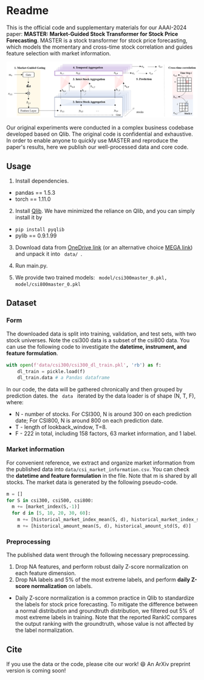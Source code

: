 # Readme 
This is the official code and supplementary materials for our AAAI-2024 paper: **MASTER: Market-Guided Stock Transformer for Stock Price Forecasting**. MASTER is a stock transformer for stock price forecasting, which models the momentary and cross-time stock correlation and guides feature selection with market information.

![MASTER framework](framework.png)

Our original experiments were conducted in a complex business codebase developed based on Qlib. The original code is confidential and exhaustive. In order to enable anyone to quickly use MASTER and reproduce the paper's results, here we publish our well-processed data and core code. 

## Usage
1. Install dependencies.
- pandas == 1.5.3
- torch == 1.11.0

2. Install [Qlib](github.com/microsoft/qlib). We have minimized the reliance on Qlib, and you can simply install it by
- <code>pip install pyqlib </code>
- pylib == 0.9.1.99

3. Download data from [OneDrive link](https://1drv.ms/f/c/652674690cc447e6/Eu8Kxv4xxTFMtDQqTW0IU0UB8rnpjACA5twMi8BA_PfbSA?e=ooc0za) (or an alternative choice [MEGA link](https://mega.nz/file/4OE0jK4I#h-LG7OjFnncbL_YGoSx5c0W604OdFMgALTYFcoDvgfw)) and unpack it into <code> data/ </code>.

5. Run main.py.

6. We provide two trained models: <code> model/csi300master_0.pkl, model/csi800master_0.pkl</code>

## Dataset
### Form
The downloaded data is split into training, validation, and test sets, with two stock universes. Note the csi300 data is a subset of the csi800 data.
You can use the following code to investigate the **datetime, instrument, and feature formulation**.
```python
with open(f'data/csi300/csi300_dl_train.pkl', 'rb') as f:
    dl_train = pickle.load(f)
    dl_train.data # a Pandas dataframe
```
In our code, the data will be gathered chronically and then grouped by prediction dates. the <code> data </code> iterated by the data loader is of shape (N, T, F), where:
- N - number of stocks. For CSI300, N is around 300 on each prediction date; For CSI800, N is around 800 on each prediction date.
- T - length of lookback_window, T=8.
- F - 222 in total, including 158 factors, 63 market information, and 1 label.        

### Market information
For convenient reference, we extract and organize market information from the published data into <code>data/csi_market_information.csv</code>.
You can check the **datetime and feature formulation** in the file. Note that m is shared by all stocks.
The market data is generated by the following pseudo-code.

```python
m = []
for S in csi300, csi500, csi800:
  m += [market_index(S,-1)]
  for d in [5, 10, 20, 30, 60]:
    m += [historical_market_index_mean(S, d), historical_market_index_std(S, d)]
    m += [historical_amount_mean(S, d), historical_amount_std(S, d)]
```

### Preprocessing
The published data went through the following necessary preprocessing. 
1. Drop NA features, and perform robust daily Z-score normalization on each feature dimension.
2. Drop NA labels and 5% of the most extreme labels, and perform **daily Z-score normalization** on labels. 
- Daily Z-score normalization is a common practice in Qlib to standardize the labels for stock price forecasting. To mitigate the difference between a normal distribution and groundtruth distribution, we filtered out 5\% of most extreme labels in training. Note that the reported RankIC compares the output ranking with the groundtruth, whose value is not affected by the label normalization.

## Cite
If you use the data or the code, please cite our work! :smile: An ArXiv preprint version is coming soon!

